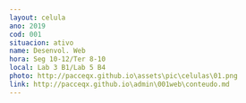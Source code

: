 ```yaml
---
layout: celula
ano: 2019
cod: 001
situacion: ativo
name: Desenvol. Web
hora: Seg 10-12/Ter 8-10
local: Lab 3 B1/Lab 5 B4 
photo: http://pacceqx.github.io\assets\pic\celulas\01.png
link: http://pacceqx.github.io\admin\001web\conteudo.md
---
```

